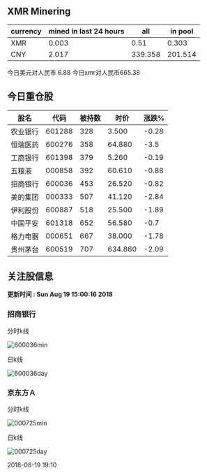 ## XMR Minering

|currency|mined in last 24 hours|all|in pool|
|---|---|---|---|
|XMR|0.003|0.51|0.303|
|CNY|2.017|339.358|201.514|

今日美元对人民币 6.88	今日xmr对人民币665.38


## 今日重仓股 

|股名|代码|被持数|时价|涨跌%|
|---|---|---|---|---|
|农业银行|601288|328|3.500|-0.28|
|恒瑞医药|600276|358|64.880|-3.5|
|工商银行|601398|379|5.260|-0.19|
|五粮液|000858|392|60.610|-0.88|
|招商银行|600036|453|26.520|-0.82|
|美的集团|000333|507|41.120|-2.84|
|伊利股份|600887|518|25.500|-1.89|
|中国平安|601318|652|56.580|-0.7|
|格力电器|000651|667|38.000|-1.78|
|贵州茅台|600519|707|634.860|-2.09|

## 关注股信息
**更新时间 : Sun Aug 19 15:00:16 2018**
### 招商银行 
分时k线

![600036min](http://image.sinajs.cn/newchart/min/n/sh600036.gif)

日k线

![600036day](http://image.sinajs.cn/newchart/daily/n/sh600036.gif)

### 京东方Ａ 
分时k线

![000725min](http://image.sinajs.cn/newchart/min/n/sz000725.gif)

日k线

![000725day](http://image.sinajs.cn/newchart/daily/n/sz000725.gif)

2018-08-19 19:10